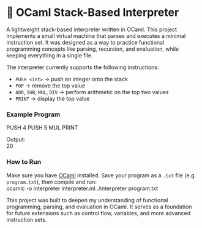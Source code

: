 # 🧠 OCaml Stack-Based Interpreter  

A lightweight stack-based interpreter written in OCaml. This project implements a small virtual machine that parses and executes a minimal instruction set. It was designed as a way to practice functional programming concepts like parsing, recursion, and evaluation, while keeping everything in a single file.  

The interpreter currently supports the following instructions:  
- `PUSH <int>` → push an integer onto the stack  
- `POP` → remove the top value  
- `ADD`, `SUB`, `MUL`, `DIV` → perform arithmetic on the top two values  
- `PRINT` → display the top value  

### Example Program  
PUSH 4
PUSH 5
MUL
PRINT

Output:  
20


### How to Run  
Make sure you have [OCaml](https://ocaml.org/) installed. Save your program as a `.txt` file (e.g. `program.txt`), then compile and run:  
ocamlc -o interpreter interpreter.ml
./interpreter program.txt


This project was built to deepen my understanding of functional programming, parsing, and evaluation in OCaml. It serves as a foundation for future extensions such as control flow, variables, and more advanced instruction sets.  
